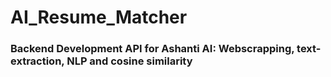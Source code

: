# AI_Resume_Matcher
### Backend Development API for Ashanti AI: Webscrapping, text-extraction, NLP and cosine similarity 
